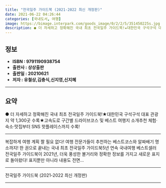 ```yaml
---
title: "전국일주 가이드북 (2021-2022 최신 개정판)"
date: 2021-06-22 04:26:44
categories: [국내도서, 여행]
image: https://bimage.interpark.com/goods_image/0/2/2/5/351450225s.jpg
description: ● 더 자세하고 정확해진 국내 최초 전국일주 가이드북!★대한민국 구석구석 대표 관광지 약 1,300곳 수록★고속도로 구간별 드라이브코스 및 베스트 여행지 소개추천 체험·숙소·맛집부터 SNS 핫플레이스까지 수록!
---
```


## **정보**

- **ISBN : 9791190938754**
- **출판사 : 상상출판**
- **출판일 : 20210621**
- **저자 : 유철상,김충식,신지영,신지혜**

------



## **요약**

●  더 자세하고 정확해진 국내 최초 전국일주 가이드북!★대한민국 구석구석 대표 관광지 약 1,300곳 수록★고속도로 구간별 드라이브코스 및 베스트 여행지 소개추천 체험·숙소·맛집부터 SNS 핫플레이스까지 수록!

------

복잡하게 여행 계획 짤 필요 없다!
여행 전문가들이 추천하는 베스트코스와 알짜배기 명소까지!
한 권으로 끝내는 국내 최초 전국일주 가이드북5년 연속 국내여행 베스트셀러 전국일주 가이드북이 2021년, 더욱 풍성한 볼거리와 정확한 정보를 가지고 새로운 표지로 돌아왔다! 표지뿐만 아니라 내용도 전면... 

------


전국일주 가이드북 (2021-2022 최신 개정판) 

------


